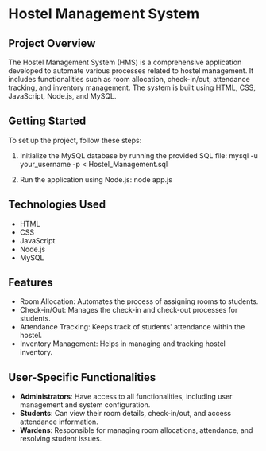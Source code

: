 # Hostel Management System

## Project Overview

The Hostel Management System (HMS) is a comprehensive application developed to automate various processes related to hostel management. It includes functionalities such as room allocation, check-in/out, attendance tracking, and inventory management. The system is built using HTML, CSS, JavaScript, Node.js, and MySQL.

## Getting Started

To set up the project, follow these steps:

1. Initialize the MySQL database by running the provided SQL file: mysql -u your_username -p < Hostel_Management.sql
 
2. Run the application using Node.js: node app.js


## Technologies Used

- HTML
- CSS
- JavaScript
- Node.js
- MySQL

## Features

- Room Allocation: Automates the process of assigning rooms to students.
- Check-in/Out: Manages the check-in and check-out processes for students.
- Attendance Tracking: Keeps track of students' attendance within the hostel.
- Inventory Management: Helps in managing and tracking hostel inventory.

## User-Specific Functionalities

- **Administrators**: Have access to all functionalities, including user management and system configuration.
- **Students**: Can view their room details, check-in/out, and access attendance information.
- **Wardens**: Responsible for managing room allocations, attendance, and resolving student issues.
